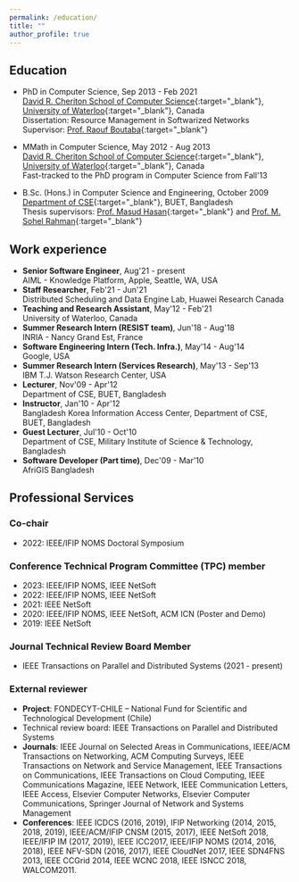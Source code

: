 ```yaml
---
permalink: /education/
title: ""
author_profile: true
---
```

## Education
- PhD in Computer Science, Sep 2013 - Feb 2021  
[David R. Cheriton School of Computer Science](https://cs.uwaterloo.ca){:target="_blank"}, [University of Waterloo](https://uwaterloo.ca){:target="_blank"}, Canada  
Dissertation: Resource Management in Softwarized Networks
Supervisor: [Prof. Raouf Boutaba](https://rboutaba.cs.uwaterloo.ca){:target="_blank"}

- MMath in Computer Science, May 2012 - Aug 2013  
[David R. Cheriton School of Computer Science](https://cs.uwaterloo.ca){:target="_blank"}, [University of Waterloo](https://uwaterloo.ca){:target="_blank"}, Canada  
Fast-tracked to the PhD program in Computer Science from Fall'13

- B.Sc. (Hons.) in Computer Science and Engineering, October 2009  
[Department of CSE](https://cse.buet.ac.bd/){:target="_blank"}, BUET, Bangladesh  
Thesis supervisors: [Prof. Masud Hasan](https://sites.google.com/view/masudhasan){:target="_blank"} and [Prof. M. Sohel Rahman](https://msrahman.buet.ac.bd/){:target="_blank"}

## Work experience
- **Senior Software Engineer**, Aug'21 - present  
AIML - Knowledge Platform, Apple, Seattle, WA, USA
- **Staff Researcher**, Feb'21 - Jun'21  
Distributed Scheduling and Data Engine Lab, Huawei Research Canada
- **Teaching and Research Assistant**, May'12 - Feb'21  
University of Waterloo, Canada
- **Summer Research Intern (RESIST team)**, Jun'18 - Aug'18  
INRIA - Nancy Grand Est, France
- **Software Engineering Intern (Tech. Infra.)**, May'14 - Aug'14  
Google, USA
- **Summer Research Intern (Services Research)**, May'13 - Sep'13  
IBM T.J. Watson Research Center, USA
- **Lecturer**, Nov'09 - Apr'12  
Department of CSE, BUET, Bangladesh
- **Instructor**, Jan'10 - Apr'12  
Bangladesh Korea Information Access Center, Department of CSE, BUET, Bangladesh 
- **Guest Lecturer**, Jul'10 - Oct'10  
Department of CSE, Military Institute of Science & Technology, Bangladesh
- **Software Developer (Part time)**, Dec'09 - Mar'10  
AfriGIS Bangladesh

## Professional Services
### Co-chair
- 2022: IEEE/IFIP NOMS Doctoral Symposium

### Conference Technical Program Committee (TPC) member
- 2023: IEEE/IFIP NOMS, IEEE NetSoft
- 2022: IEEE/IFIP NOMS, IEEE NetSoft
- 2021: IEEE NetSoft
- 2020: IEEE/IFIP NOMS, IEEE NetSoft, ACM ICN (Poster and Demo)
- 2019: IEEE NetSoft

### Journal Technical Review Board Member
- IEEE Transactions on Parallel and Distributed Systems (2021 - present)

### External reviewer
- **Project**: FONDECYT-CHILE – National Fund for Scientific and Technological Development (Chile)
- Technical review board: IEEE Transactions on Parallel and Distributed Systems   
- **Journals**: IEEE Journal on Selected Areas in Communications, IEEE/ACM Transactions on Networking, ACM Computing Surveys, IEEE Transactions on Network and Service Management, IEEE Transactions on Communications, IEEE Transactions on Cloud Computing, IEEE Communications Magazine, IEEE Network, IEEE Communication Letters,  IEEE Access, Elsevier Computer Networks, Elsevier Computer Communications, Springer Journal of Network and Systems Management
- **Conferences**: IEEE ICDCS (2016,  2019),  IFIP  Networking  (2014,  2015,  2018,  2019), IEEE/ACM/IFIP CNSM (2015, 2017), IEEE NetSoft 2018, IEEE/IFIP IM (2017, 2019), IEEE ICC2017, IEEE/IFIP NOMS (2014, 2016, 2018), IEEE NFV-SDN (2016, 2017), IEEE CloudNet 2017, IEEE SDN4FNS 2013, IEEE CCGrid 2014, IEEE WCNC 2018, IEEE ISNCC 2018, WALCOM2011.
